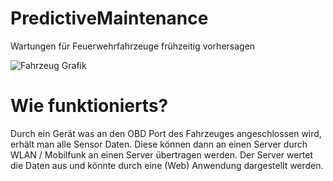 # PredictiveMaintenance
Wartungen für Feuerwehrfahrzeuge frühzeitig vorhersagen


![Fahrzeug Grafik](https://teltonika-gps.com/cdn/use-cases/2023/01/63d91a6cbc4dc4-83625632/487898-wildfire-emergency-vehicle-gps-tracker-fmc225-v12-final.svg)

# Wie funktionierts?
Durch ein Gerät was an den OBD Port des Fahrzeuges angeschlossen wird, erhält man alle Sensor Daten. Diese können dann an einen Server durch WLAN / Mobilfunk an einen Server übertragen werden. Der Server wertet die Daten aus und könnte durch eine (Web) Anwendung dargestellt werden.